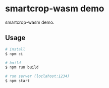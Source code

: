 # smartcrop-wasm demo

smartcrop-wasm demo.

## Usage

```bash
# install
$ npm ci

# build
$ npm run build

# run server (loclahost:1234)
$ npm start
```
